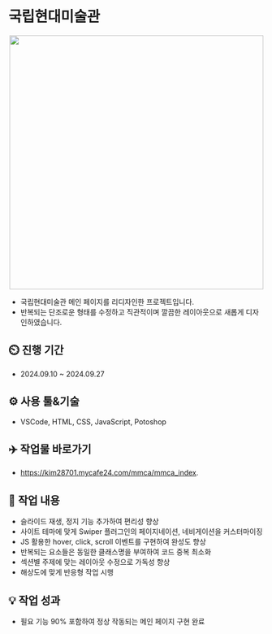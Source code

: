 # 국립현대미술관
<div align="center">
 <img src="https://github.com/user-attachments/assets/d8672feb-e6a9-41a5-bffe-d9204103fcb4" width="500" height="500"/>
</div>

- 국립현대미술관 메인 페이지를 리디자인한 프로젝트입니다.
- 반복되는 단조로운 형태를 수정하고 직관적이며 깔끔한 레이아웃으로 새롭게 디자인하였습니다.

## ⏲️ 진행 기간 
 - 2024.09.10 ~ 2024.09.27
## ⚙️ 사용 툴&기술
 - VSCode, HTML, CSS, JavaScript, Potoshop
## ✈️ 작업물 바로가기
 - https://kim28701.mycafe24.com/mmca/mmca_index.
## 📝 작업 내용
 - 슬라이드 재생, 정지 기능 추가하여 편리성 향상
 - 사이트 테마에 맞게 Swiper 플러그인의 페이지네이션, 네비게이션을 커스터마이징
 - JS 활용한 hover, click, scroll 이벤트를 구현하여 완성도 향상
 - 반복되는 요소들은 동일한 클래스명을 부여하여 코드 중복 최소화
 - 섹션별 주제에 맞는 레이아웃 수정으로 가독성 향상
 - 해상도에 맞게 반응형 작업 시행
## 💡 작업 성과
- 필요 기능 90% 포함하여 정상 작동되는 메인 페이지 구현 완료
